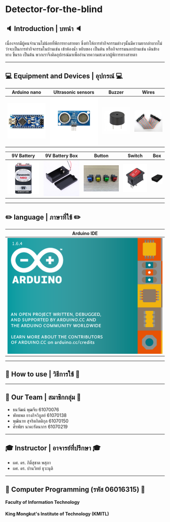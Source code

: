 #  Detector-for-the-blind

## :speaker: Introduction | บทนำ :speaker:
เนื่องจากมีผู้คนจำนวนไม่น้อยที่พิการทางสายตา ซึ่งทำให้การทำกิจกรรมต่างๆนั้นมีความยากลำบากไม่ว่าจะเป็นการทำกิจกรรมในบ้านเช่น เข้าห้องน้ำ หยิบของ เป็นต้น หรือกิจกรรมนอกบ้านเช่น เดินข้างทาง ขึ้นรถ เป็นต้น พวกเราจึงคิดอุปกรณ์มาเพื่ออำนวยความสะดวกผู้พิการทางสายตา

---

## 💻 Equipment and Devices | อุปกรณ์ 💻

| Arduino nano	 | Ultrasonic sensors | Buzzer | Wires |
| :--------: | :--------: | :--------: | :--------: | 
|   ![Arduino nano](pic/arn.jpg)   |   ![Ultrasonic sensors](pic/u_sensor.png)|   ![Buzzer](pic/buzzer.jpg)   |   ![Wires](pic/wire.jpg)   | 

| 9V Battery | 9V Battery Box | Button | Switch | Box |
| :--------: | :--------: | :--------: | :--------: | :--------: |  
|   ![9V Battery](pic/9v.jpg)  |  ![9V Battery Box](pic/box9v.jpg)   | ![Button](pic/button.jpg)  | ![Switch](pic/switch.jpg) | ![Box](pic/box.png) |

---

## :pencil2: language | ภาษาที่ใช้ :pencil2:
| Arduino IDE |
| :--------: |
|![Arduino IDE](pic/ArI.jpg) |

---

## 🔌 How to use | วิธีการใช้ 🔌

---

## :boy: Our Team | สมาชิกกลุ่ม :boy:

- ธนวัฒน์ พุฒจีบ 61070076
- พัทธพล ยางกิจวิบูลย์ 61070138
- พุฒินาท สุจริตกิตติกุล 61070150
- ศิรพัชร นาคะรัตนากร 61070219

---

## 🎓 Instructor | อาจารย์ที่ปรึกษา 🎓

 - ผศ. ดร. กิติ์สุชาต พสุภา 
 - ผศ. ดร. ปานวิทย์ ธุวะนุติ

---

## :school_satchel: Computer Programming (รหัส 06016315) :school_satchel:

#### Faculty of Information Technology 
#### King Mongkut's Institute of Technology  (KMITL)
